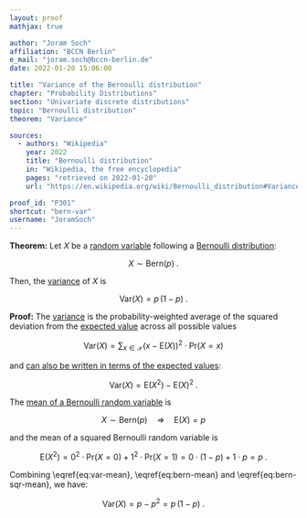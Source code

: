 ```yaml
---
layout: proof
mathjax: true

author: "Joram Soch"
affiliation: "BCCN Berlin"
e_mail: "joram.soch@bccn-berlin.de"
date: 2022-01-20 15:06:00

title: "Variance of the Bernoulli distribution"
chapter: "Probability Distributions"
section: "Univariate discrete distributions"
topic: "Bernoulli distribution"
theorem: "Variance"

sources:
  - authors: "Wikipedia"
    year: 2022
    title: "Bernoulli distribution"
    in: "Wikipedia, the free encyclopedia"
    pages: "retrieved on 2022-01-20"
    url: "https://en.wikipedia.org/wiki/Bernoulli_distribution#Variance"

proof_id: "P301"
shortcut: "bern-var"
username: "JoramSoch"
---
```



**Theorem:** Let $X$ be a [random variable](/D/rvar) following a [Bernoulli distribution](/D/bern):

$$ \label{eq:bern}
X \sim \mathrm{Bern}(p) \; .
$$

Then, the [variance](/D/mean) of $X$ is

$$ \label{eq:bern-var}
\mathrm{Var}(X) = p \, (1-p) \; .
$$


**Proof:** The [variance](/D/mean) is the probability-weighted average of the squared deviation from the [expected value](/D/mean) across all possible values

$$ \label{eq:var}
\mathrm{Var}(X) = \sum_{x \in \mathcal{X}} (x - \mathrm{E}(X))^2 \cdot \mathrm{Pr}(X = x)
$$

and [can also be written in terms of the expected values](/P/var-mean):

$$ \label{eq:var-mean}
\mathrm{Var}(X) = \mathrm{E}\left( X^2 \right) - \mathrm{E}(X)^2 \; .
$$

The [mean of a Bernoulli random variable](/P/bern-mean) is

$$ \label{eq:bern-mean}
X \sim \mathrm{Bern}(p) \quad \Rightarrow \quad \mathrm{E}(X) = p
$$

and the mean of a squared Bernoulli random variable is

$$ \label{eq:bern-sqr-mean}
\mathrm{E}\left( X^2 \right) = 0^2 \cdot \mathrm{Pr}(X = 0) + 1^2 \cdot \mathrm{Pr}(X = 1) = 0 \cdot (1-p) + 1 \cdot p = p \; .
$$

Combining \eqref{eq:var-mean}, \eqref{eq:bern-mean} and \eqref{eq:bern-sqr-mean}, we have:

$$ \label{eq:bern-var-qed}
\mathrm{Var}(X) = p - p^2 = p \, (1-p) \; .
$$